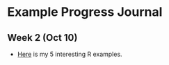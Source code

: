 # Example Progress Journal

## Week 2 (Oct 10)

+ [Here](files/example_homework_1.html) is my 5 interesting R examples. 
